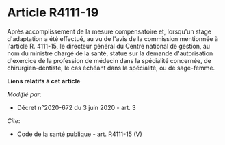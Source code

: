 # Article R4111-19

Après accomplissement de la mesure compensatoire et, lorsqu'un stage d'adaptation a été effectué, au vu de l'avis de la
commission mentionnée à l'article R. 4111-15, le directeur général du Centre national de gestion, au nom du ministre chargé
de la santé, statue sur la demande d'autorisation d'exercice de la profession de médecin dans la spécialité concernée, de
chirurgien-dentiste, le cas échéant dans la spécialité, ou de sage-femme.

**Liens relatifs à cet article**

_Modifié par_:

  - Décret n°2020-672 du 3 juin 2020 - art. 3

_Cite_:

  - Code de la santé publique - art. R4111-15 (V)
